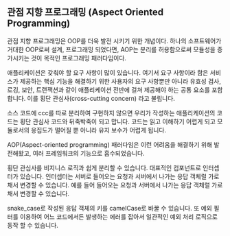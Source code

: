 ## 관점 지향 프로그래밍 (Aspect Oriented Programming)

관점 지향 프로그래밍은 OOP를 더욱 발전 시키기 위한 개념이다. 하나의 소프트웨어가 거대한 OOP로써 설계, 프로그래밍 되었다면, AOP는 분리를 허용함으로써 모듈성을 증가시키는 것이 목적인 프로그래밍 패러다임이다.

애플리케이션은 갖춰야 할 요구 사항이 많이 있습니다. 여기서 요구 사항이라 함은 서비스가 제공하는 핵심 기능을 해결하기 위한 사용자의 요구 사항뿐만 아니라 유효성 검사, 로깅, 보안, 트랜잭션과 같이 애플리케이션 전반에 걸쳐 제공해야 하는 공통 요소를 포함합니다. 이를 횡단 관심사(cross-cutting concern) 라고 불립니다.

소스 코드에 ccc를 따로 분리하여 구현하지 않으면 우리가 작성하는 애플리케이션의 코드는 횡단 관심사 코드와 뒤죽박죽이 되고 맙니다. 코드는 읽고 이해하기 어렵게 되고 모듈로서의 응집도가 떨어질 뿐 아니라 유지 보수가 어렵게 됩니다.

AOP(Aspect-oriented programming) 패러다임은 이런 어려움을 해결하기 위해 발전해왔고, 여러 프레임워크의 기능으로 흡수되었습니다.

횡단 관심사를 비지니스 로직과 쉽게 분리할 수 있습니다. 대표적인 컴포넌트로 인터셉터가 있습니다. 인터셉터는 서버로 들어오는 요청과 서버에서 나가는 응답 객체럴 가로채서 변경할 수 있습니다. 예를 들어 들어오는 요청과 서버에서 나가는 응답 객체럴 가로채서 변경할 수 있습니다.

snake_case로 작성된 응답 객체의 키를 camelCase로 바꿀 수 있습니다. 또 예외 필터를 이용하여 어느 코드에서든 발생하는 에러를 잡아서 일관적인 예외 처리 로직으로 동작 할 수 있습니다.
